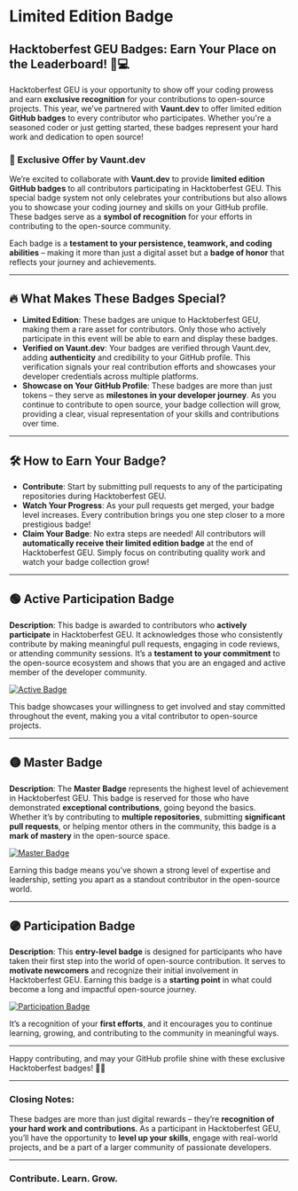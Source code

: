 



# Limited Edition Badge

## Hacktoberfest GEU Badges: Earn Your Place on the Leaderboard! 🚀💻

Hacktoberfest GEU is your opportunity to show off your coding prowess and earn **exclusive recognition** for your contributions to open-source projects. This year, we’ve partnered with **Vaunt.dev** to offer limited edition **GitHub badges** to every contributor who participates. Whether you're a seasoned coder or just getting started, these badges represent your hard work and dedication to open source!

### 🎉 Exclusive Offer by Vaunt.dev
We’re excited to collaborate with **Vaunt.dev** to provide **limited edition GitHub badges** to all contributors participating in Hacktoberfest GEU. This special badge system not only celebrates your contributions but also allows you to showcase your coding journey and skills on your GitHub profile. These badges serve as a **symbol of recognition** for your efforts in contributing to the open-source community.

Each badge is a **testament to your persistence, teamwork, and coding abilities** – making it more than just a digital asset but a **badge of honor** that reflects your journey and achievements.

---

## 🔥 What Makes These Badges Special?

- **Limited Edition**: These badges are unique to Hacktoberfest GEU, making them a rare asset for contributors. Only those who actively participate in this event will be able to earn and display these badges.
- **Verified on Vaunt.dev**: Your badges are verified through Vaunt.dev, adding **authenticity** and credibility to your GitHub profile. This verification signals your real contribution efforts and showcases your developer credentials across multiple platforms.
- **Showcase on Your GitHub Profile**: These badges are more than just tokens – they serve as **milestones in your developer journey**. As you continue to contribute to open source, your badge collection will grow, providing a clear, visual representation of your skills and contributions over time.

--- 

## 🛠️ How to Earn Your Badge?

- **Contribute**: Start by submitting pull requests to any of the participating repositories during Hacktoberfest GEU.
- **Watch Your Progress**: As your pull requests get merged, your badge level increases. Every contribution brings you one step closer to a more prestigious badge!
- **Claim Your Badge**: No extra steps are needed! All contributors will **automatically receive their limited edition badge** at the end of Hacktoberfest GEU. Simply focus on contributing quality work and watch your badge collection grow!

---

## 🟢 Active Participation Badge
**Description**: This badge is awarded to contributors who **actively participate** in Hacktoberfest GEU. It acknowledges those who consistently contribute by making meaningful pull requests, engaging in code reviews, or attending community sessions. It’s a **testament to your commitment** to the open-source ecosystem and shows that you are an engaged and active member of the developer community.

[![Active Badge](https://github.com/gaurayushi/hacktoberfest-24/blob/main/.vaunt/badges/active-badge.png)](https://github.com/gaurayushi/hacktoberfest-24/blob/main/.vaunt/badges/active-badge.png)

This badge showcases your willingness to get involved and stay committed throughout the event, making you a vital contributor to open-source projects.

---

## 🟡 Master Badge
**Description**: The **Master Badge** represents the highest level of achievement in Hacktoberfest GEU. This badge is reserved for those who have demonstrated **exceptional contributions**, going beyond the basics. Whether it’s by contributing to **multiple repositories**, submitting **significant pull requests**, or helping mentor others in the community, this badge is a **mark of mastery** in the open-source space.

[![Master Badge](https://github.com/gaurayushi/hacktoberfest-24/blob/main/.vaunt/badges/master-badge.png)](https://github.com/gaurayushi/hacktoberfest-24/blob/main/.vaunt/badges/master-badge.png)

Earning this badge means you’ve shown a strong level of expertise and leadership, setting you apart as a standout contributor in the open-source world.

---

## 🟣 Participation Badge
**Description**: This **entry-level badge** is designed for participants who have taken their first step into the world of open-source contribution. It serves to **motivate newcomers** and recognize their initial involvement in Hacktoberfest GEU. Earning this badge is a **starting point** in what could become a long and impactful open-source journey.

[![Participation Badge](https://github.com/gaurayushi/hacktoberfest-24/blob/main/.vaunt/badges/participation-badge.png)](https://github.com/gaurayushi/hacktoberfest-24/blob/main/.vaunt/badges/participation-badge.png)

It’s a recognition of your **first efforts**, and it encourages you to continue learning, growing, and contributing to the community in meaningful ways.

---

Happy contributing, and may your GitHub profile shine with these exclusive Hacktoberfest badges! 🚀🎉

---

### Closing Notes:
These badges are more than just digital rewards – they’re **recognition of your hard work and contributions**. As a participant in Hacktoberfest GEU, you’ll have the opportunity to **level up your skills**, engage with real-world projects, and be a part of a larger community of passionate developers.

---

### Contribute. Learn. Grow.
